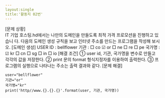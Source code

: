 ```yaml
---
layout:single
title:'활동지 02번'
---
```

[문제 상황]    
IT 기업 호스팅.hd에서는 나만의 도메인을 만들도록 최적 가격 프로모션을 진행하고 있습니 다. 다음의 도메인 생성 규칙을 보고 인터넷 주소를 만드는 프로그램을 작성해 보시오. 
[도메인 생성] 
USER ID : bellflower 
기관 : □ co ☑ or □ ne □ re □ pe 국가명 : ☑ kr □ cn □ sg □ in □ io 
[해결 조건] 
① user id, 기관, 국가명을 변수로 만들고 각각의 값을 저장한다. 
② print 문의 format 형식지정자를 이용하여 출력한다. 
③ 프로그램의 실행으로 나타나는 주소는 출력 결과와 같다. 
[문제 해결] 
~~~
user="bellflower"
기관="or"
국가명="kr"
print('http//www.{}.{}.{}'.format(user, 기관, 국가명))
~~~
